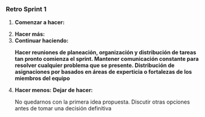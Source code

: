 <h3> Retro Sprint 1 </h3>
<ol>
  <li><b>Comenzar a hacer:</b>
  <p> 
  <li><b>Hacer más:</b</b> 
  
  <li><b>Continuar haciendo:</b> 
  <br>
  <p>Hacer reuniones de planeación, organización y distribución de tareas tan pronto comienza el sprint. 
     Mantener comunicación constante para resolver cualquier problema que se presente.
     Distribución de asignaciones por basados en áreas de experticia o fortalezas de los miembros del equipo</p>
  <li><b>Hacer menos:</b></b>
  <b><b>Dejar de hacer:</b></b>
  <p>No quedarnos con la primera idea propuesta. Discutir otras opciones antes de tomar una decisión definitiva </p>
</ol>



